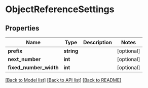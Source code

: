 # ObjectReferenceSettings

## Properties
Name | Type | Description | Notes
------------ | ------------- | ------------- | -------------
**prefix** | **string** |  | [optional] 
**next_number** | **int** |  | [optional] 
**fixed_number_width** | **int** |  | [optional] 

[[Back to Model list]](../README.md#documentation-for-models) [[Back to API list]](../README.md#documentation-for-api-endpoints) [[Back to README]](../README.md)


